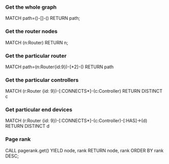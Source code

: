 ### Get the whole graph
MATCH path=()-[]-() RETURN path;


### Get the router nodes 
MATCH (n:Router) RETURN n; 


### Get the particular router 
MATCH path=(n:Router{id:9})-[*2]-() RETURN path


### Get the particular controllers 
MATCH (r:Router {id: 9})-[:CONNECTS*]-(c:Controller)
RETURN DISTINCT c

### Get particular end devices 
MATCH (r:Router {id: 9})-[:CONNECTS*]-(c:Controller)-[:HAS]->(d)
RETURN DISTINCT d


### Page rank 
CALL pagerank.get()
YIELD node, rank
RETURN node, rank
ORDER BY rank DESC;